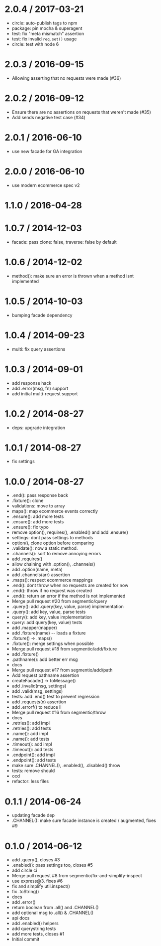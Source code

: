 
2.0.4 / 2017-03-21
==================

  * circle: auto-publish tags to npm
  * package: pin mocha & superagent
  * test: fix "meta mismatch" assertion
  * test: fix invalid `req.set()` usage
  * circle: test with node 6

2.0.3 / 2016-09-15
==================

  * Allowing asserting that no requests were made (#36)

2.0.2 / 2016-09-12
==================

  * Ensure there are no assertions on requests that weren't made (#35)
  * Add sends negative test case (#34)

2.0.1 / 2016-06-10
==================

  * use new facade for GA integration

2.0.0 / 2016-06-10
==================

  * use modern ecommerce spec v2

1.1.0 / 2016-04-28
==================



1.0.7 / 2014-12-03
==================

  * facade: pass clone: false, traverse: false by default

1.0.6 / 2014-12-02
==================

  * method(): make sure an error is thrown when a method isnt implemented

1.0.5 / 2014-10-03
==================

  * bumping facade dependency

1.0.4 / 2014-09-23
==================

 * multi: fix query assertions

1.0.3 / 2014-09-01
==================

 * add response hack
 * add .error(msg, fn) support
 * add initial multi-request support

1.0.2 / 2014-08-27
==================

 * deps: upgrade integration

1.0.1 / 2014-08-27
==================

 * fix settings

1.0.0 / 2014-08-27
==================

 * .end(): pass response back
 * .fixture(): clone
 * validations: move to array
 * maps(): map ecommerce events correctly
 * .ensure(): add more tests
 * .ensure(): add more tests
 * .ensure(): fix typo
 * remove option(), requires(), .enabled() and add .ensure()
 * settings: dont pass settings to methods
 * option(), clone option before comparing
 * .validate(): now a static method.
 * .channels(): sort to remove annoying errors
 * add .requires()
 * allow chaining with .option(), .channels()
 * add .option(name, meta)
 * add .channels(arr) assertion
 * .maps(): respect ecommerce mappings
 * .end(): dont throw when no requests are created for now
 * .end(): throw if no request was created
 * .end(): return an error if the method is not implemented
 * Merge pull request #20 from segmentio/query
 * .query(): add .query(key, value, parse) implementation
 * .query(): add key, value, parse tests
 * query(): add key, value implementation
 * query: add query(key, value) tests
 * add .mapper(mapper)
 * add .fixture(name) -- loads a fixture
 * .fixture() -> .maps()
 * .fixture(): merge settings when possible
 * Merge pull request #18 from segmentio/add/fixture
 * add .fixture()
 * .pathname(): add better err msg
 * docs
 * Merge pull request #17 from segmentio/add/path
 * Add request pathname assertion
 * createFacade() -> toMessage()
 * add .invalid(msg, settings)
 * add .valid(msg, settings)
 * tests: add .end() test to prevent regression
 * add .requests(n) assertion
 * add .errorf() to reduce ll
 * Merge pull request #16 from segmentio/throw
 * docs
 * .retries(): add impl
 * .retries(): add tests
 * .name(): add impl
 * .name(): add tests
 * .timeout(): add impl
 * .timeout(): add tests
 * .endpoint(): add impl
 * .endpoint(): add tests
 * make sure .CHANNEL(), .enabled(), .disabled() throw
 * tests: remove should
 * ocd
 * refactor: less files

0.1.1 / 2014-06-24
==================

 * updating facade dep
 * .CHANNEL(): make sure facade instance is created / augmented, fixes #9

0.1.0 / 2014-06-12
==================

 * add .query(), closes #3
 * .enabled(): pass settings too, closes #5
 * add circle ci
 * Merge pull request #8 from segmentio/fix-and-simplify-inspect
 * use express@3. fixes #6
 * fix and simplify util.inspect()
 * fix .toString()
 * docs
 * add .error()
 * return boolean from .all() and .CHANNEL()
 * add optional msg to .all() & .CHANNEL()
 * api docs
 * add .enabled() helpers
 * add querystring tests
 * add more tests, closes #1
 * Initial commit
